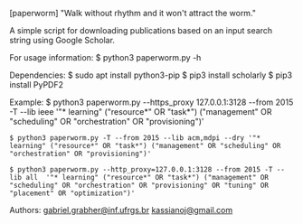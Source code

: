 [paperworm]
"Walk without rhythm and it won't attract the worm."


A simple script for downloading publications based on an input search string using Google Scholar.

For usage information:
	$ python3 paperworm.py -h  

Dependencies:
	$ sudo apt install python3-pip
	$ pip3 install scholarly
	$ pip3 install PyPDF2


Example:
	$ python3 paperworm.py --https_proxy 127.0.0.1:3128 --from 2015 -T --lib ieee '"* learning" ("resource*" OR "task*") ("management" OR "scheduling" OR "orchestration" OR "provisioning")'

	$ python3 paperworm.py -T --from 2015 --lib acm,mdpi --dry '"* learning" ("resource*" OR "task*") ("management" OR "scheduling" OR "orchestration" OR "provisioning")'

	$ python3 paperworm.py --http_proxy=127.0.0.1:3128 --from 2015 -T --lib all  '"* learning" ("resource*" OR "task*") ("management" OR "scheduling" OR "orchestration" OR "provisioning" OR "tuning" OR "placement" OR "optimization")'


Authors:
 gabriel.grabher@inf.ufrgs.br
 kassianoj@gmail.com

